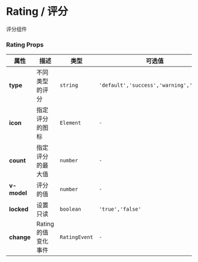 # Rating / 评分

评分组件

<playground title="默认的" name="ex-rating-default"/>

<playground 
title="自定义图标"
name="ex-rating-custom"
desc="通过icon属性传入DOM设置自定义图标"
/>

<playground 
title="不同类型的"
name="ex-rating-type"
desc="通过type属性设置不同风格的组件"
/>

### Rating Props

<attributes>

| 属性        | 描述                | 类型          | 可选值                                  | 默认      |
| ----------- | ------------------- | ------------- | --------------------------------------- | --------- |
| **type**    | 不同类型的评分      | `string`      | `'default','success','warning','error'` | `default` |
| **icon**    | 指定评分的图标      | `Element`     | `-`                                     | `-`       |
| **count**   | 指定评分的最大值    | `number`      | `-`                                     | `5`       |
| **v-model** | 评分的值            | `number`      | `-`                                     | `0`       |
| **locked**  | 设置只读            | `boolean`     | `'true','false'`                        | `false`   |
| **change**  | Rating 的值变化事件 | `RatingEvent` | `-`                                     | `-`       |

</attributes>
